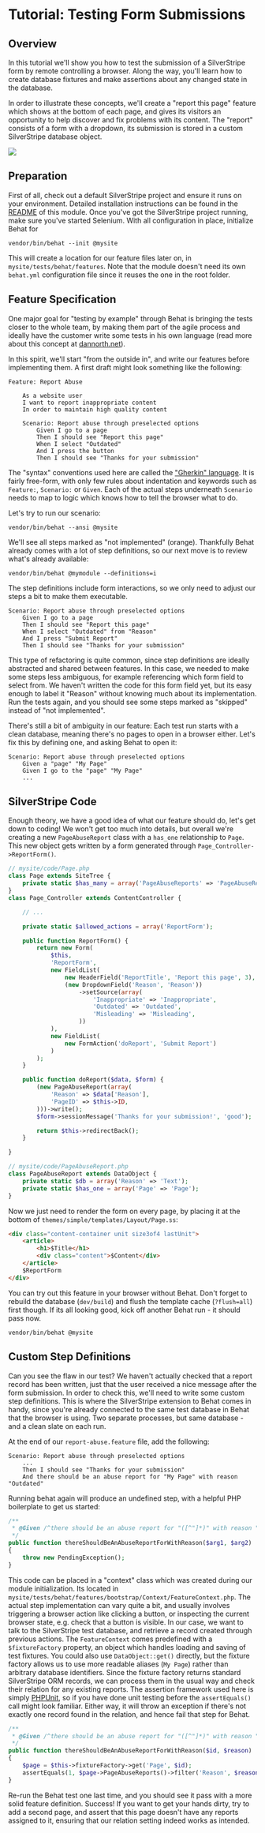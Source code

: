 # Tutorial: Testing Form Submissions

## Overview

In this tutorial we'll show you how to test the submission
of a SilverStripe form by remote controlling a browser.
Along the way, you'll learn how to create database fixtures
and make assertions about any changed state in the database.

In order to illustrate these concepts, we'll create a "report this page"
feature which shows at the bottom of each page, and gives its visitors
an opportunity to help discover and fix problems with its content.
The "report" consists of a form with a dropdown, its submission
is stored in a custom SilverStripe database object.

![](https://www.monosnap.com/image/Xa94a2DBdcrZ21mKYVzTGXCHF.png)

## Preparation

First of all, check out a default SilverStripe project
and ensure it runs on your environment. Detailed installation instructions
can be found in the [README](../README.md) of this module.
Once you've got the SilverStripe project running, make sure you've
started Selenium. With all configuration in place, initialize Behat
for 

	vendor/bin/behat --init @mysite

This will create a location for our feature files later on,
in `mysite/tests/behat/features`.
Note that the module doesn't need its own `behat.yml` configuration
file since it reuses the one in the root folder.

## Feature Specification

One major goal for "testing by example" through Behat is bringing
the tests closer to the whole team, by making them part of the agile
process and ideally have the customer write some tests in his own
language (read more about this concept at 
[dannorth.net](http://dannorth.net/whats-in-a-story/)).

In this spirit, we'll start "from the outside in", and
write our features before implementing them. A first draft might look
something like the following:

```cucumber
Feature: Report Abuse

	As a website user
	I want to report inappropriate content
	In order to maintain high quality content

	Scenario: Report abuse through preselected options
		Given I go to a page
		Then I should see "Report this page"
		When I select "Outdated"
		And I press the button
		Then I should see "Thanks for your submission"
```

The "syntax" conventions used here are called the 
["Gherkin" language](https://github.com/cucumber/cucumber/wiki/Gherkin).
It is fairly free-form, with only few rules about indentation and
keywords such as `Feature:`, `Scenario:` or `Given`.
Each of the actual steps underneath `Scenario` needs to map
to logic which knows how to tell the browser what to do.

Let's try to run our scenario:

	vendor/bin/behat --ansi @mysite

We'll see all steps marked as "not implemented" (orange).
Thankfully Behat already comes with a lot of step definitions,
so our next move is to review what's already available:

	vendor/bin/behat @mymodule --definitions=i

The step definitions include form interactions, so we only
need to adjust our steps a bit to make them executable.

```cucumber
Scenario: Report abuse through preselected options
	Given I go to a page
	Then I should see "Report this page"
	When I select "Outdated" from "Reason"
	And I press "Submit Report"
	Then I should see "Thanks for your submission"
```

This type of refactoring is quite common, since step definitions
are ideally abstracted and shared between features. In this case,
we needed to make some steps less ambiguous, for example
referencing which form field to select from. We haven't written
the code for this form field yet, but its easy enough to label
it "Reason" without knowing much about its implementation.
Run the tests again, and you should see some steps marked
as "skipped" instead of "not implemented".

There's still a bit of ambiguity in our feature:
Each test run starts with a clean database, meaning there's no pages
to open in a browser either. Let's fix this by defining one,
and asking Behat to open it:

```cucumber
Scenario: Report abuse through preselected options
	Given a "page" "My Page"
	Given I go to the "page" "My Page"
	...
```

## SilverStripe Code

Enough theory, we have a good idea of what our feature should do,
let's get down to coding! We won't get too much into details,
but overall we're creating a new `PageAbuseReport` class with
a `has_one` relationship to `Page`. This new object gets written
by a form generated through `Page_Controller->ReportForm()`.

```php
// mysite/code/Page.php
class Page extends SiteTree {
	private static $has_many = array('PageAbuseReports' => 'PageAbuseReport');
}
class Page_Controller extends ContentController {

	// ...

	private static $allowed_actions = array('ReportForm');

	public function ReportForm() {
		return new Form(
			$this,
			'ReportForm',
			new FieldList(
				new HeaderField('ReportTitle', 'Report this page', 3),
				(new DropdownField('Reason', 'Reason'))
					->setSource(array(
						'Inappropriate' => 'Inappropriate',
						'Outdated' => 'Outdated',
						'Misleading' => 'Misleading',
					))
			),
			new FieldList(
				new FormAction('doReport', 'Submit Report')
			)
		);
	}

	public function doReport($data, $form) {
		(new PageAbuseReport(array(
			'Reason' => $data['Reason'],
			'PageID' => $this->ID,
		)))->write();
		$form->sessionMessage('Thanks for your submission!', 'good');

		return $this->redirectBack();
	}

}
```

```php
// mysite/code/PageAbuseReport.php
class PageAbuseReport extends DataObject {
	private static $db = array('Reason' => 'Text');
	private static $has_one = array('Page' => 'Page');
}
```

Now we just need to render the form on every page,
by placing it at the bottom of `themes/simple/templates/Layout/Page.ss`:

```html
<div class="content-container unit size3of4 lastUnit">
	<article>
		<h1>$Title</h1>
		<div class="content">$Content</div>
	</article>
	$ReportForm
</div>
```

You can try out this feature in your browser without Behat.
Don't forget to rebuild the database (`dev/build`) and flush the
template cache (`?flush=all`) first though. If its all looking good,
kick off another Behat run - it should pass now.

	vendor/bin/behat @mysite

## Custom Step Definitions

Can you see the flaw in our test? We haven't actually checked that a report record
has been written, just that the user received a nice message after the form 
submission. In order to check this, we'll need to write some custom step
definitions. This is where the SilverStripe extension to Behat comes in
handy, since you're already connected to the same test database in Behat
that the browser is using. Two separate processes, but same database -
and a clean slate on each run.

At the end of our `report-abuse.feature` file, add the following:

```cucumber
Scenario: Report abuse through preselected options
	...
	Then I should see "Thanks for your submission"
	And there should be an abuse report for "My Page" with reason "Outdated"
```

Running behat again will produce an undefined step, with a helpful PHP boilerplate
to get us started:

```php
/**
 * @Given /^there should be an abuse report for "([^"]*)" with reason "([^"]*)"$/
 */
public function thereShouldBeAnAbuseReportForWithReason($arg1, $arg2)
{
    throw new PendingException();
}
```

This code can be placed in a "context" class which was created during our
module initialization. Its located in 
`mysite/tests/behat/features/bootstrap/Context/FeatureContext.php`. 
The actual step implementation can vary quite a bit, and usually involves
triggering a browser action like clicking a button, or inspecting the
current browser state, e.g. check that a button is visible.
In our case, we want to talk to the SilverStripe test database,
and retrieve a record created through previous actions.
The `FeatureContext` comes predefined with a `$fixtureFactory` property,
an object which handles loading and saving of test fixtures.
You could also use `DataObject::get()` directly, but the fixture factory
allows us to use more readable aliases (`My Page`) rather than arbitrary
database identifiers. Since the fixture factory returns standard
SilverStripe ORM records, we can process them in the usual way
and check their relation for any existing reports.
The assertion framework used here is simply [PHPUnit](http://phpunit.de),
so if you have done unit testing before the `assertEquals()` call might
look familiar. Either way, it will throw an exception if there's
not exactly one record found in the relation, and hence fail that step for Behat.

```php
/**
 * @Given /^there should be an abuse report for "([^"]*)" with reason "([^"]*)"$/
 */
public function thereShouldBeAnAbuseReportForWithReason($id, $reason)
{
    $page = $this->fixtureFactory->get('Page', $id);
    assertEquals(1, $page->PageAbuseReports()->filter('Reason', $reason)->Count());
}
```

Re-run the Behat test one last time, and you should see it pass with
a more solid feature definition. Success! If you want to get your hands dirty,
try to add a second page, and assert that this page doesn't have any reports
assigned to it, ensuring that our relation setting indeed works as intended.
